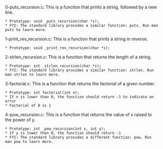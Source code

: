 0-puts_recursion.c: This is a function that prints a string, followed by a new line.

	* Prototype: void _puts_recursion(char *s);
	* FYI: The standard library provides a similar function: puts. Run man puts to learn more.

1-print_rev_recursion.c: This is a function that prints a string in reverse.

	* Prototype: void _print_rev_recursion(char *s);

2-strlen_recursion.c: This is a function that returns the length of a string.

	* Prototype: int _strlen_recursion(char *s);
	* FYI: The standard library provides a similar function: strlen. Run man strlen to learn more.

3-factorial.c: This is a function that returns the factorial of a given number.

	* Prototype: int factorial(int n);
	* If n is lower than 0, the function should return -1 to indicate an error
	* Factorial of 0 is 1

4-pow_recursion.c: This is a function that returns the value of x raised to the power of y.

	* Prototype: int _pow_recursion(int x, int y);
	* If y is lower than 0, the function should return -1
	* FYI: The standard library provides a different function: pow. Run man pow to learn more.
